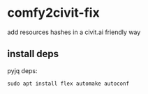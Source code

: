 # comfy2civit-fix

add resources hashes in a civit.ai friendly way


## install deps

pyjq deps:

```shell
sudo apt install flex automake autoconf
```
